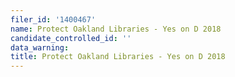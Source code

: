 ```yaml
---
filer_id: '1400467'
name: Protect Oakland Libraries - Yes on D 2018
candidate_controlled_id: ''
data_warning: 
title: Protect Oakland Libraries - Yes on D 2018
---
```

